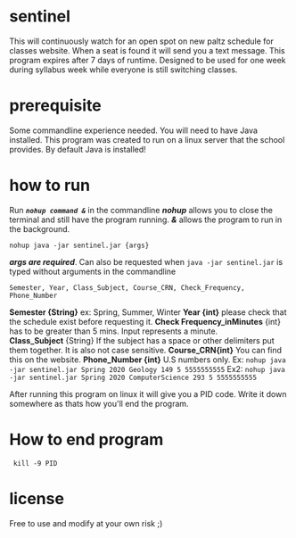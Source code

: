 # sentinel

This will continuously watch for an open spot on new paltz schedule for classes website. When a seat is found it will send you a text message. This program expires after 7 days of runtime.  Designed to be used for one week during syllabus week while everyone is still switching classes.

# prerequisite

Some commandline experience needed.
You will need to have Java installed. 
This program was created to run on a linux server that the school provides. By default Java is installed!

# how to run

Run ***`nohup command &`*** in the commandline
***nohup*** allows you to close the terminal and still have the program running. ***&*** allows the program to run in the background.

    nohup java -jar sentinel.jar {args}

***args are required***. Can also be requested when `java -jar sentinel.jar` is typed without arguments in the commandline

    Semester, Year, Class_Subject, Course_CRN, Check_Frequency, Phone_Number

**Semester {String}** ex: Spring, Summer, Winter
**Year {int}** please check that the schedule exist before requesting it.
**Check Frequency_inMinutes** {int} has to be greater than 5 mins. Input represents a minute.    
**Class_Subject** {String} If the subject has a space or other delimiters put them together. It is also not case sensitive.
**Course_CRN{int}** You can find this on the website.
**Phone_Number {int}** U.S numbers only.
Ex: `nohup java -jar sentinel.jar Spring 2020 Geology 149 5 5555555555`
Ex2: `nohup java -jar sentinel.jar Spring 2020 ComputerScience 293 5 5555555555`

After running this program on linux it will give you a PID code. Write it down somewhere as thats how you'll end the program.

# How to end program

     kill -9 PID

#  license

Free to use and modify at your own risk ;)

